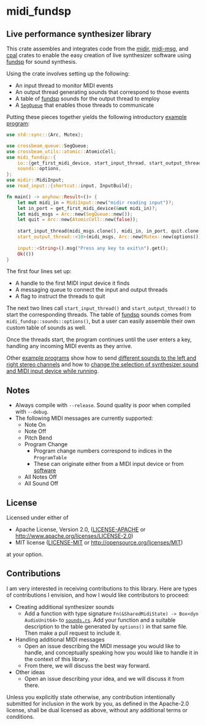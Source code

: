 # midi_fundsp

## Live performance synthesizer library

This crate assembles and integrates code from the [midir](https://crates.io/crates/midir), 
[midi-msg](https://crates.io/crates/midi-msg), and [cpal](https://crates.io/crates/cpal) 
crates to enable the easy creation of live synthesizer software using 
[fundsp](https://crates.io/crates/fundsp) for sound synthesis.

Using the crate involves setting up the following:
* An input thread to monitor MIDI events
* An output thread generating sounds that correspond to those events
* A table of [fundsp](https://crates.io/crates/fundsp) sounds for the output thread to employ
* A [`SegQueue`](https://docs.rs/crossbeam/latest/crossbeam/queue/struct.SegQueue.html) that enables those threads to communicate

Putting these pieces together yields the following introductory [example program](https://github.com/gjf2a/midi_fundsp/blob/master/examples/basic_demo.rs):

```rust
use std::sync::{Arc, Mutex};

use crossbeam_queue::SegQueue;
use crossbeam_utils::atomic::AtomicCell;
use midi_fundsp::{
    io::{get_first_midi_device, start_input_thread, start_output_thread},
    sounds::options,
};
use midir::MidiInput;
use read_input::{shortcut::input, InputBuild};

fn main() -> anyhow::Result<()> {
    let mut midi_in = MidiInput::new("midir reading input")?;
    let in_port = get_first_midi_device(&mut midi_in)?;
    let midi_msgs = Arc::new(SegQueue::new());
    let quit = Arc::new(AtomicCell::new(false));
    
    start_input_thread(midi_msgs.clone(), midi_in, in_port, quit.clone());
    start_output_thread::<10>(midi_msgs, Arc::new(Mutex::new(options())), quit);
    
    input::<String>().msg("Press any key to exit\n").get();
    Ok(())
}
```

The first four lines set up:
* A handle to the first MIDI input device it finds
* A messaging queue to connect the input and output threads
* A flag to instruct the threads to quit

The next two lines call `start_input_thread()` and `start_output_thread()` to 
start the corresponding threads. The table of [fundsp](https://crates.io/crates/fundsp) 
sounds comes from `midi_fundsp::sounds::options()`, but a user can easily assemble their
own custom table of sounds as well.

Once the threads start, the program continues until the user enters a key, handling any
incoming MIDI events as they arrive.

Other [example programs](https://github.com/gjf2a/midi_fundsp/tree/master/examples) show
how to send [different sounds to the left and right stereo channels](https://github.com/gjf2a/midi_fundsp/blob/master/examples/stereo_demo.rs)
and how to [change the selection of synthesizer sound and MIDI input device while running](https://github.com/gjf2a/midi_fundsp/blob/master/examples/choice_demo.rs).

## Notes
* Always compile with `--release`. Sound quality is poor when compiled with `--debug`.
* The following MIDI messages are currently supported:
  * Note On
  * Note Off
  * Pitch Bend
  * Program Change
    * Program change numbers correspond to indices in the `ProgramTable`
    * These can originate either from a MIDI input device or from [software](https://github.com/gjf2a/midi_fundsp/blob/master/examples/choice_demo.rs)
  * All Notes Off
  * All Sound Off
  
## License

Licensed under either of

 * Apache License, Version 2.0, ([LICENSE-APACHE](LICENSE-APACHE) or http://www.apache.org/licenses/LICENSE-2.0)
 * MIT license ([LICENSE-MIT](LICENSE-MIT) or http://opensource.org/licenses/MIT)

at your option.

## Contributions

I am very interested in receiving contributions to this library. Here are types of contributions I envision, and how I would like contributors to proceed:
* Creating additional synthesizer sounds
  * Add a function with type signature `Fn(&SharedMidiState) -> Box<dyn AudioUnit64>` to [`sounds.rs`](https://github.com/gjf2a/midi_fundsp/blob/master/src/sounds.rs). Add your function and a suitable description to the table generated by `options()` in that same file. Then make a pull request to include it.
* Handling additional MIDI messages
  * Open an issue describing the MIDI message you would like to handle, and conceptually speaking how you would like to handle it in the context of this library. 
  * From there, we will discuss the best way forward.
* Other ideas
  * Open an issue describing your idea, and we will discuss it from there.

Unless you explicitly state otherwise, any contribution intentionally submitted for inclusion in the work by you, as defined in the Apache-2.0 license, shall be dual licensed as above, without any additional terms or conditions.
